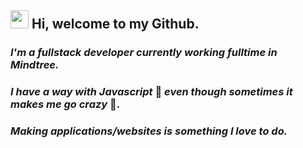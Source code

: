 ## <img src="https://github.com/TheDudeThatCode/TheDudeThatCode/blob/master/Assets/Hi.gif" width="29px">  Hi, welcome to my Github.
### *I'm a fullstack developer currently working fulltime in Mindtree.*
### *I have a way with Javascript* 🥰 *even though sometimes it makes me go crazy* 🤯. 
### *Making applications/websites is something I love to do.*
